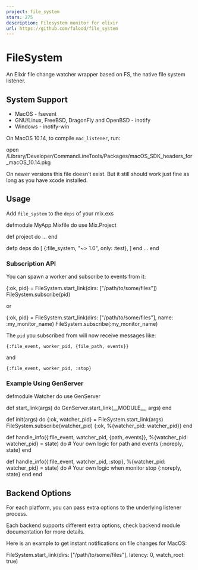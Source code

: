 ```yaml
---
project: file_system
stars: 275
description: Filesystem monitor for elixir
url: https://github.com/falood/file_system
---
```


FileSystem
==========

An Elixir file change watcher wrapper based on FS, the native file system listener.

System Support
--------------

-   MacOS - fsevent
-   GNU/Linux, FreeBSD, DragonFly and OpenBSD - inotify
-   Windows - inotify-win

On MacOS 10.14, to compile `mac_listener`, run:

open /Library/Developer/CommandLineTools/Packages/macOS\_SDK\_headers\_for\_macOS\_10.14.pkg

On newer versions this file doesn't exist. But it still should work just fine as long as you have xcode installed.

Usage
-----

Add `file_system` to the `deps` of your mix.exs

defmodule MyApp.Mixfile do
  use Mix.Project

  def project do
  ...
  end

  defp deps do
    \[
      {:file\_system, "~> 1.0", only: :test},
    \]
  end
  ...
end

### Subscription API

You can spawn a worker and subscribe to events from it:

{:ok, pid} \= FileSystem.start\_link(dirs: \["/path/to/some/files"\])
FileSystem.subscribe(pid)

or

{:ok, pid} \= FileSystem.start\_link(dirs: \["/path/to/some/files"\], name: :my\_monitor\_name)
FileSystem.subscribe(:my\_monitor\_name)

The `pid` you subscribed from will now receive messages like:

```
{:file_event, worker_pid, {file_path, events}}
```

and

```
{:file_event, worker_pid, :stop}
```

### Example Using GenServer

defmodule Watcher do
  use GenServer

  def start\_link(args) do
    GenServer.start\_link(\_\_MODULE\_\_, args)
  end

  def init(args) do
    {:ok, watcher\_pid} \= FileSystem.start\_link(args)
    FileSystem.subscribe(watcher\_pid)
    {:ok, %{watcher\_pid: watcher\_pid}}
  end

  def handle\_info({:file\_event, watcher\_pid, {path, events}}, %{watcher\_pid: watcher\_pid} \= state) do
    \# Your own logic for path and events
    {:noreply, state}
  end

  def handle\_info({:file\_event, watcher\_pid, :stop}, %{watcher\_pid: watcher\_pid} \= state) do
    \# Your own logic when monitor stop
    {:noreply, state}
  end
end

Backend Options
---------------

For each platform, you can pass extra options to the underlying listener process.

Each backend supports different extra options, check backend module documentation for more details.

Here is an example to get instant notifications on file changes for MacOS:

FileSystem.start\_link(dirs: \["/path/to/some/files"\], latency: 0, watch\_root: true)
